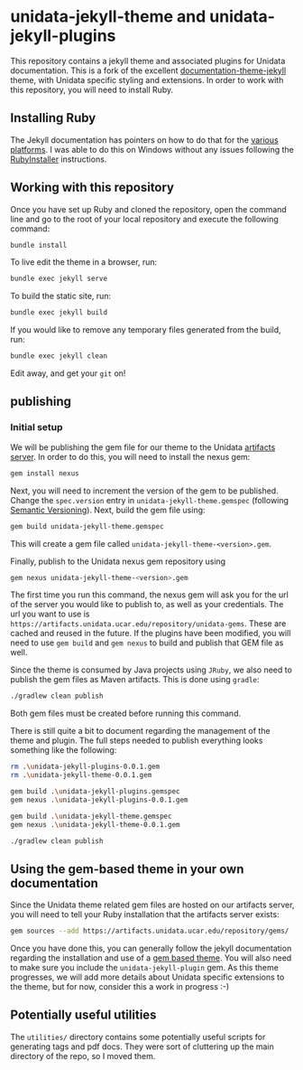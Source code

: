 # unidata-jekyll-theme and unidata-jekyll-plugins

This repository contains a jekyll theme and associated plugins for Unidata documentation.
This is a fork of the excellent [documentation-theme-jekyll](https://idratherbewriting.com/documentation-theme-jekyll) theme, with Unidata specific styling and extensions.
In order to work with this repository, you will need to install Ruby.

## Installing Ruby
The Jekyll documentation has pointers on how to do that for the [various platforms](https://jekyllrb.com/docs/installation/).
I was able to do this on Windows without any issues following the [RubyInstaller](https://jekyllrb.com/docs/installation/windows/#installation-via-rubyinstaller) instructions.

## Working with this repository

Once you have set up Ruby and cloned the repository, open the command line and go to the root of your local repository and execute the following command:

~~~sh
bundle install
~~~

To live edit the theme in a browser, run:

~~~sh
bundle exec jekyll serve
~~~

To build the static site, run:

~~~sh
bundle exec jekyll build
~~~

If you would like to remove any temporary files generated from the build, run:

~~~sh
bundle exec jekyll clean
~~~

Edit away, and get your `git` on!

## publishing

### Initial setup

We will be publishing the gem file for our theme to the Unidata [artifacts server](https://artifacts.unidata.ucar.edu/#browse/browse:unidata-gems).
In order to do this, you will need to install the nexus gem:

~~~sh
gem install nexus
~~~

Next, you will need to increment the version of the gem to be published.
Change the `spec.version` entry in `unidata-jekyll-theme.gemspec` (following [Semantic Versioning](https://semver.org/)).
Next, build the gem file using:

~~~sh
gem build unidata-jekyll-theme.gemspec
~~~

This will create a gem file called `unidata-jekyll-theme-<version>.gem`.

Finally, publish to the Unidata nexus gem repository using

~~~sh
gem nexus unidata-jekyll-theme-<version>.gem
~~~

The first time you run this command, the nexus gem will ask you for the url of the server you would like to publish to, as well as your credentials.
The url you want to use is `https://artifacts.unidata.ucar.edu/repository/unidata-gems`.
These are cached and reused in the future.
If the plugins have been modified, you will need to use `gem build` and `gem nexus` to build and publish that GEM file as well.

Since the theme is consumed by Java projects using `JRuby`, we also need to publish the gem files as Maven artifacts.
This is done using `gradle`:

~~~sh
./gradlew clean publish
~~~

Both gem files must be created before running this command.

There is still quite a bit to document regarding the management of the theme and plugin.
The full steps needed to publish everything looks something like the following:

~~~sh
rm .\unidata-jekyll-plugins-0.0.1.gem
rm .\unidata-jekyll-theme-0.0.1.gem

gem build .\unidata-jekyll-plugins.gemspec
gem nexus .\unidata-jekyll-plugins-0.0.1.gem

gem build .\unidata-jekyll-theme.gemspec
gem nexus .\unidata-jekyll-theme-0.0.1.gem

./gradlew clean publish
~~~

## Using the gem-based theme in your own documentation

Since the Unidata theme related gem files are hosted on our artifacts server, you will need to tell your Ruby installation that the artifacts server exists:

~~~sh
gem sources --add https://artifacts.unidata.ucar.edu/repository/gems/
~~~

Once you have done this, you can generally follow the jekyll documentation regarding the installation and use of a [gem based theme](https://jekyllrb.com/docs/themes/#installing-a-theme).
You will also need to make sure you include the `unidata-jekyll-plugin` gem.
As this theme progresses, we will add more details about Unidata specific extensions to the theme, but for now, consider this a work in progress :-)

## Potentially useful utilities

The `utilities/` directory contains some potentially useful scripts for generating tags and pdf docs.
They were sort of cluttering up the main directory of the repo, so I moved them.

